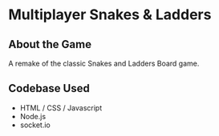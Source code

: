 # Multiplayer Snakes & Ladders

## About the Game

A remake of the classic Snakes and Ladders Board game.

## Codebase Used

- HTML / CSS / Javascript
- Node.js
- socket.io